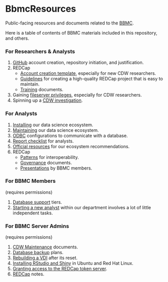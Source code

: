 BbmcResources
=============

Public-facing resources and documents related to the [BBMC](http://ouhsc.edu/bbmc/).

Here is a table of contents of BBMC materials included in this repository, and others.

### For Researchers & Analysts
1. [GitHub](https://github.com/OuhscBbmc/BbmcResources/blob/master/instructions/github.md) account creation, repository initiation, and justification.
1. REDCap
    * [Account creation template](https://github.com/OuhscBbmc/BbmcResources/blob/master/instructions/redcap.md), especially for new CDW researchers.
    * [Guidelines](https://github.com/OuhscBbmc/RedcapExamplesAndPatterns/blob/master/DocumentationGlobal/redcap-creation-guidelines.md) for creating a high-quality REDCap project that is easy to maintain.
    * [Training](https://github.com/OuhscBbmc/RedcapExamplesAndPatterns/tree/master/DocumentationGlobal/TrainingDocuments) documents.
1. Gaining [fileserver privileges](https://github.com/OuhscBbmc/BbmcResources/blob/master/instructions/username.md), especially for CDW researchers.
1. Spinning up a [CDW investigation](https://github.com/OuhscBbmc/prairie-outpost-public/blob/master/documentation/services/spinup-investigation.md).

### For Analysts
1. [Installing](https://ouhscbbmc.github.io/data-science-practices-1/workstation.html) our data science ecosystem.
1. [Maintaining](https://github.com/OuhscBbmc/BbmcResources/blob/master/instructions/maintaining-r.md) our data science ecosystem.
1. [ODBC](https://github.com/OuhscBbmc/BbmcResources/blob/master/instructions/odbc-dsn.md) configurations to communicate with a database.
1. [Report checklist](https://github.com/OuhscBbmc/RedcapExamplesAndPatterns/blob/master/DocumentationGlobal/ReportChecklist.md) for analysts.
1. [Official resources](https://github.com/OuhscBbmc/RedcapExamplesAndPatterns/blob/master/DocumentationGlobal/ResourcesOfficial.md) for our ecosystem recommendations.
1. REDCap
    * [Patterns](https://github.com/OuhscBbmc/RedcapExamplesAndPatterns/tree/master/documentation_patterns) for interoperability.
    * [Governance](https://github.com/OuhscBbmc/RedcapGovernanceDocs) documents.
    * [Presentations](https://github.com/OuhscBbmc/RedcapExamplesAndPatterns/tree/master/Publications) by BBMC members.

### For BBMC Members
(requires permissions)
1. [Database support](https://github.com/OuhscBbmc/bbmc-database-management/blob/master/services/database-services.md) tiers.
1. [Starting a new analyst](https://github.com/OuhscBbmc/bbmc-database-management/blob/master/maintenance/setting-up-analyst/setting-up-analyst.md) within our department involves a lot of little independent tasks.

### For BBMC Server Admins
(requires permissions)
1. [CDW Maintenance](https://github.com/OuhscBbmc/bbmc-database-management/tree/master/maintenance) documents.
1. [Database backup](https://github.com/OuhscBbmc/bbmc-database-management/blob/master/maintenance/backup-plan/backup-plan.md) plans.
1. [Rebuilding a VDI](https://github.com/OuhscBbmc/bbmc-database-management/blob/master/maintenance/vdi-rebuild/vdi-rebuild.md) after its reset.
1. [Installing RStudio and Shiny](https://github.com/OuhscBbmc/bbmc-database-management/tree/master/maintenance/install-shiny) in Ubuntu and Red Hat Linux.
1. [Granting access to the REDCap token server](https://github.com/OuhscBbmc/bbmc-database-management/blob/master/code/redcap-admin/add-api-user-to-bbmc-security.sql).
1. [REDCap](https://github.com/OuhscBbmc/bbmc-database-management/tree/master/maintenance/redcap) notes.
